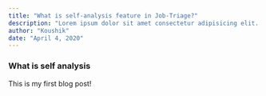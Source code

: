 ```yaml
---
title: "What is self-analysis feature in Job-Triage?"
description: "Lorem ipsum dolor sit amet consectetur adipisicing elit. Minus, dignissimos omnis incidunt atque nesciunt, aliquid maxime corporis debitis ex ratione animi optio vitae quis iste facere tenetur inventore cum quidem?"
author: "Koushik"
date: "April 4, 2020"
---
```


### What is self analysis

This is my first blog post!